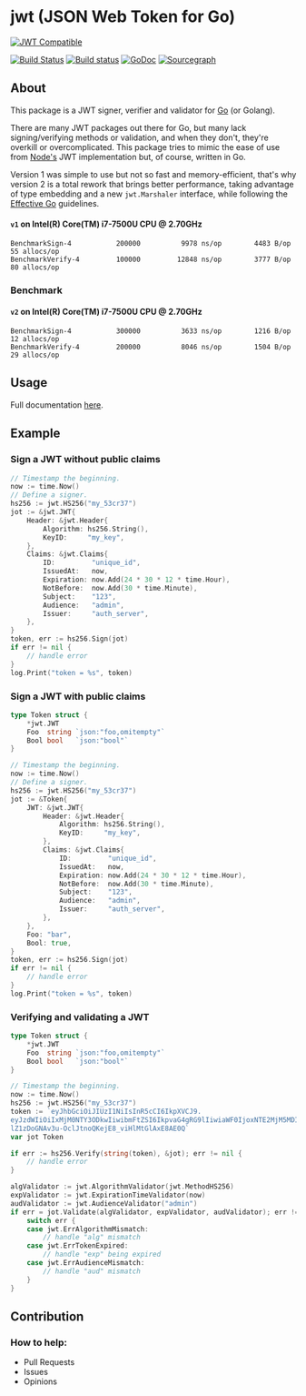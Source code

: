 # jwt (JSON Web Token for Go)
[![JWT Compatible](https://jwt.io/img/badge.svg)](https://jwt.io)

[![Build Status](https://travis-ci.org/gbrlsnchs/jwt.svg?branch=master)](https://travis-ci.org/gbrlsnchs/jwt)
[![Build status](https://ci.appveyor.com/api/projects/status/wqao7uvucce71jja/branch/master?svg=true)](https://ci.appveyor.com/project/gbrlsnchs/jwt/branch/master)
[![GoDoc](https://godoc.org/github.com/gbrlsnchs/jwt?status.svg)](https://godoc.org/github.com/gbrlsnchs/jwt)
[![Sourcegraph](https://sourcegraph.com/github.com/gbrlsnchs/jwt/-/badge.svg)](https://sourcegraph.com/github.com/gbrlsnchs/jwt?badge)

## About
This package is a JWT signer, verifier and validator for [Go] (or Golang).

There are many JWT packages out there for Go, but many lack signing/verifying methods or validation, and when they don't, they're overkill or overcomplicated. This package tries to mimic the ease of use from [Node's] JWT implementation but, of course, written in Go.

Version 1 was simple to use but not so fast and memory-efficient, that's why version 2 is a total rework that brings better performance, taking advantage of type embedding and a new `jwt.Marshaler` interface, while following the [Effective Go] guidelines.

#### `v1` on  Intel(R) Core(TM) i7-7500U CPU @ 2.70GHz
```
BenchmarkSign-4     	  200000	      9978 ns/op	    4483 B/op	      55 allocs/op
BenchmarkVerify-4   	  100000	     12848 ns/op	    3777 B/op	      80 allocs/op
```

### Benchmark
#### `v2` on  Intel(R) Core(TM) i7-7500U CPU @ 2.70GHz
```
BenchmarkSign-4     	  300000	      3633 ns/op	    1216 B/op	      12 allocs/op
BenchmarkVerify-4   	  200000	      8046 ns/op	    1504 B/op	      29 allocs/op
```

## Usage
Full documentation [here].

## Example
### Sign a JWT without public claims
```go
// Timestamp the beginning.
now := time.Now()
// Define a signer.
hs256 := jwt.HS256("my_53cr37")
jot := &jwt.JWT{
	Header: &jwt.Header{
		Algorithm: hs256.String(),
		KeyID:     "my_key",
	},
	Claims: &jwt.Claims{
		ID:         "unique_id",
		IssuedAt:   now,
		Expiration: now.Add(24 * 30 * 12 * time.Hour),
		NotBefore:  now.Add(30 * time.Minute),
		Subject:    "123",
		Audience:   "admin",
		Issuer:     "auth_server",
	},
}
token, err := hs256.Sign(jot)
if err != nil {
	// handle error
}
log.Print("token = %s", token)
```

### Sign a JWT with public claims
```go
type Token struct {
	*jwt.JWT
	Foo  string `json:"foo,omitempty"`
	Bool bool   `json:"bool"`
}

// Timestamp the beginning.
now := time.Now()
// Define a signer.
hs256 := jwt.HS256("my_53cr37")
jot := &Token{
	JWT: &jwt.JWT{
		Header: &jwt.Header{
			Algorithm: hs256.String(),
			KeyID:     "my_key",
		},
		Claims: &jwt.Claims{
			ID:         "unique_id",
			IssuedAt:   now,
			Expiration: now.Add(24 * 30 * 12 * time.Hour),
			NotBefore:  now.Add(30 * time.Minute),
			Subject:    "123",
			Audience:   "admin",
			Issuer:     "auth_server",
		},
	},
	Foo: "bar",
	Bool: true,
}
token, err := hs256.Sign(jot)
if err != nil {
	// handle error
}
log.Print("token = %s", token)
```

### Verifying and validating a JWT
```go
type Token struct {
	*jwt.JWT
	Foo  string `json:"foo,omitempty"`
	Bool bool   `json:"bool"`
}

// Timestamp the beginning.
now := time.Now()
hs256 := jwt.HS256("my_53cr37")
token := `eyJhbGciOiJIUzI1NiIsInR5cCI6IkpXVCJ9.
eyJzdWIiOiIxMjM0NTY3ODkwIiwibmFtZSI6IkpvaG4gRG9lIiwiaWF0IjoxNTE2MjM5MDIyfQ.
lZ1zDoGNAv3u-OclJtnoQKejE8_viHlMtGlAxE8AE0Q`
var jot Token

if err := hs256.Verify(string(token), &jot); err != nil {
	// handle error
}

algValidator := jwt.AlgorithmValidator(jwt.MethodHS256)
expValidator := jwt.ExpirationTimeValidator(now)
audValidator := jwt.AudienceValidator("admin")
if err = jot.Validate(algValidator, expValidator, audValidator); err != nil {
	switch err {
	case jwt.ErrAlgorithmMismatch:
		// handle "alg" mismatch
	case jwt.ErrTokenExpired:
		// handle "exp" being expired
	case jwt.ErrAudienceMismatch:
		// handle "aud" mismatch
	}
}
```

## Contribution
### How to help:
- Pull Requests
- Issues
- Opinions

[Go]: https://golang.org
[Node's]: https://github.com/auth0/node-jsonwebtoken
[Effective Go]: https://golang.org/doc/effective_go.html
[here]: https://godoc.org/github.com/gbrlsnchs/jwt
